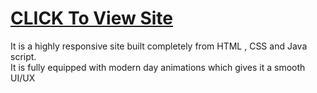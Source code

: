 <a href ="https://prathamn1.github.io/Techsol-Fully_Responsive_Site/"><h1> CLICK To View Site </h1></a>
It is a highly responsive site built completely from HTML , CSS and Java script.<br>It is fully equipped with modern day animations which gives it a smooth UI/UX
